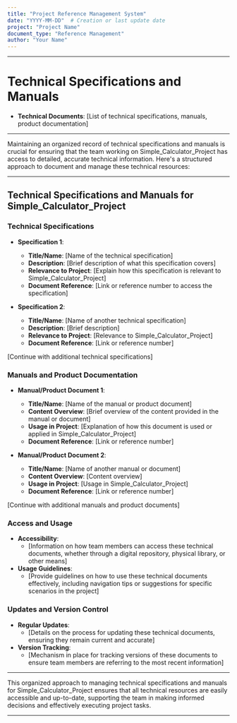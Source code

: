 ```yaml
---
title: "Project Reference Management System"
date: "YYYY-MM-DD"  # Creation or last update date
project: "Project Name"
document_type: "Reference Management"
author: "Your Name"
---
```

---
# Technical Specifications and Manuals

- **Technical Documents**: [List of technical specifications, manuals, product documentation]

---
Maintaining an organized record of technical specifications and manuals is crucial for ensuring that the team working on Simple_Calculator_Project has access to detailed, accurate technical information. Here's a structured approach to document and manage these technical resources:

---

## Technical Specifications and Manuals for Simple_Calculator_Project

### Technical Specifications
- **Specification 1**: 
  - **Title/Name**: [Name of the technical specification]
  - **Description**: [Brief description of what this specification covers]
  - **Relevance to Project**: [Explain how this specification is relevant to Simple_Calculator_Project]
  - **Document Reference**: [Link or reference number to access the specification]

- **Specification 2**: 
  - **Title/Name**: [Name of another technical specification]
  - **Description**: [Brief description]
  - **Relevance to Project**: [Relevance to Simple_Calculator_Project]
  - **Document Reference**: [Link or reference number]

[Continue with additional technical specifications]

### Manuals and Product Documentation
- **Manual/Product Document 1**: 
  - **Title/Name**: [Name of the manual or product document]
  - **Content Overview**: [Brief overview of the content provided in the manual or document]
  - **Usage in Project**: [Explanation of how this document is used or applied in Simple_Calculator_Project]
  - **Document Reference**: [Link or reference number]

- **Manual/Product Document 2**: 
  - **Title/Name**: [Name of another manual or document]
  - **Content Overview**: [Content overview]
  - **Usage in Project**: [Usage in Simple_Calculator_Project]
  - **Document Reference**: [Link or reference number]

[Continue with additional manuals and product documents]

### Access and Usage
- **Accessibility**: 
  - [Information on how team members can access these technical documents, whether through a digital repository, physical library, or other means]
- **Usage Guidelines**: 
  - [Provide guidelines on how to use these technical documents effectively, including navigation tips or suggestions for specific scenarios in the project]

### Updates and Version Control
- **Regular Updates**: 
  - [Details on the process for updating these technical documents, ensuring they remain current and accurate]
- **Version Tracking**: 
  - [Mechanism in place for tracking versions of these documents to ensure team members are referring to the most recent information]

---

This organized approach to managing technical specifications and manuals for Simple_Calculator_Project ensures that all technical resources are easily accessible and up-to-date, supporting the team in making informed decisions and effectively executing project tasks.

---

